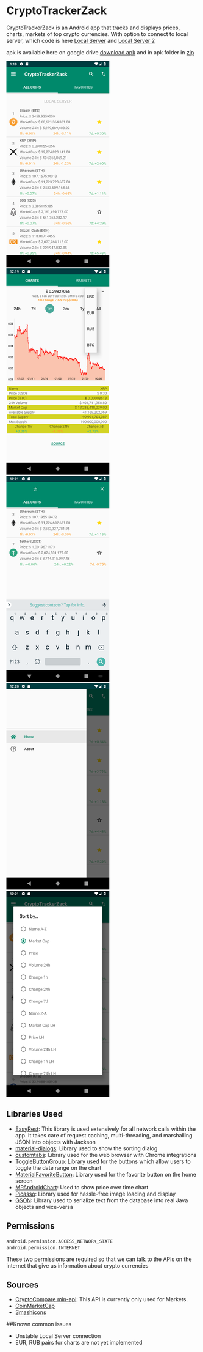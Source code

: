 # CryptoTrackerZack



CryptoTrackerZack is an Android app that tracks and displays prices, charts, markets of top crypto currencies. With option to connect to local server, which code is here <a href="https://github.com/ZackPashkin/node.js-localserver-for-crypto-tracker-android-app-">Local Server</a> and <a href="https://github.com/ZackPashkin/proxy-express.js/tree/master">Local Server 2</a>

apk is available here on google drive 
<a href="https://drive.google.com/file/d/1GjLmxaqfpX_Hvim_kwdGi2LXqusndEhb/view?usp=sharing">download apk</a>
and in apk folder in <a href="https://github.com/ZackPashkin/CryptoTrackerZack--android-java-app/tree/master/apk">zip</a>


<img src="Images/all_currencies_screenshot.png" height='auto' width='270'/>
<img src="Images/chart_screenshot.png" height='auto' width='270'/>
<img src="Images/search.png" height='auto' width='270'/>
<img src="Images/driver.png" height='auto' width='270'/>
<img src="Images/sorting_screenshot.png" height='auto' width='270'/>




## Libraries Used

* <a href="https://github.com/fcopardo/EasyRest">EasyRest</a>: This library is used extensively for all network calls within the app. It takes care of request caching, multi-threading, and marshalling JSON into objects with Jackson
* <a href="https://github.com/afollestad/material-dialogs">material-dialogs</a>: Library used to show the sorting dialog 
* <a href="https://github.com/GoogleChrome/custom-tabs-client">customtabs</a>: Library used for the web browser with Chrome integrations
* <a href="https://github.com/nex3z/ToggleButtonGroup">ToggleButtonGroup</a>: Library used for the buttons which allow users to toggle the date range on the chart
* <a href="https://github.com/IvBaranov/MaterialFavoriteButton">MaterialFavoriteButton</a>: Library used for the favorite button on the home screen
* <a href="https://github.com/PhilJay/MPAndroidChart">MPAndroidChart</a>: Used to show price over time chart
* <a href="http://square.github.io/picasso/">Picasso</a>: Library used for hassle-free image loading and display
* <a href="https://github.com/google/gson">GSON</a>: Library used to serialize text from the database into real Java objects and vice-versa

## Permissions

`android.permission.ACCESS_NETWORK_STATE`  
`android.permission.INTERNET`

These two permissions are required so that we can talk to the APIs on the internet that give us information about crypto currencies

## Sources

* <a href="https://min-api.cryptocompare.com/">CryptoCompare min-api</a>: This API is currently only used for Markets.
* <a href="https://coinmarketcap.com/">CoinMarketCap</a>
* <a href="https://www.flaticon.com/authors/smashicons" title="Smashicons">Smashicons</a>


##Known common issues

* Unstable Local Server connection
* EUR, RUB pairs for charts are not yet implemented
